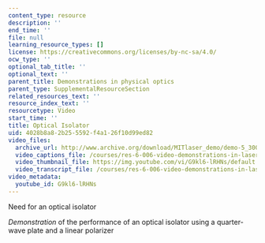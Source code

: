 ```yaml
---
content_type: resource
description: ''
end_time: ''
file: null
learning_resource_types: []
license: https://creativecommons.org/licenses/by-nc-sa/4.0/
ocw_type: ''
optional_tab_title: ''
optional_text: ''
parent_title: Demonstrations in physical optics
parent_type: SupplementalResourceSection
related_resources_text: ''
resource_index_text: ''
resourcetype: Video
start_time: ''
title: Optical Isolator
uid: 4028b8a8-2b25-5592-f4a1-26f10d99ed82
video_files:
  archive_url: http://www.archive.org/download/MITlaser_demo/demo-5_300k.mp4
  video_captions_file: /courses/res-6-006-video-demonstrations-in-lasers-and-optics-spring-2008/9367ba92d7915e07a4467e0510b593d3_G9kl6-lRHNs.vtt
  video_thumbnail_file: https://img.youtube.com/vi/G9kl6-lRHNs/default.jpg
  video_transcript_file: /courses/res-6-006-video-demonstrations-in-lasers-and-optics-spring-2008/60d37891ea968aac3b7289ecd0390eda_G9kl6-lRHNs.pdf
video_metadata:
  youtube_id: G9kl6-lRHNs
---
```


Need for an optical isolator

_Demonstration_ of the performance of an optical isolator using a quarter-wave plate and a linear polarizer

